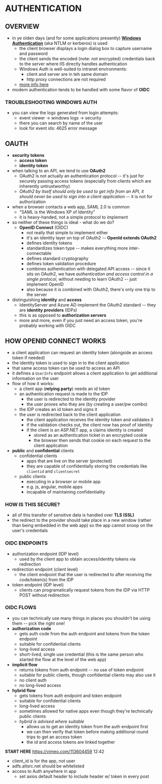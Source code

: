 # AUTHENTICATION

## OVERVIEW
* in ye olden days (and for some applications presently) [**Windows Authentication**](https://docs.microsoft.com/en-us/windows-server/security/windows-authentication/windows-authentication-overview) (aka NTLM or kerberos) is used
	- the client browser displays a login dialog box to capture username and password
	- the client sends the encoded (note: *not* encrypted) credentials back to the server where IIS directly handles authentication
	- Windows Auth is well-suited to intranet environments:
		* client and server are in teh same domain
		* http proxy connections are not required
	- [more info here](https://www.c-sharpcorner.com/UploadFile/84c85b/understanding-windows-authentication-in-detail/)
* modern authentication tends to be handled with some flavor of **OIDC**

### TROUBLESHOOTING WINDOWS AUTH
* you can view the logs generated from login attempts:
	- event viewer -> windows logs -> security
	- there you can search by name of the user
	- look for event ids: 4625 error message

## OAUTH
* **security tokens**
	- **access token**
	- **identity token**
* when talking to an API, we tend to use **OAuth2**
	- OAuth2 is not actually an authentication protocol -- it's just for securely passing access tokens (especially from clients which are inherently untrustworthy)
	- _OAuth2 by itself should only be used to get info from an API, it should never be used to sign into a client application_ -- it is not for authorization
* when a browser contacts a web app, SAML 2.0 is common
	- "SAML is the Windows XP of Identity"
	- it is heavy-handed, not a simple protocol to implement
* so neither of these things is ideal - what do we do?
	- **OpenID Connect** (OIDC)
		* not really that simple to implement either
		* it's an identity layer on top of OAuth2 -- **OpenId extends OAuth2**
		* defines identity tokens
		* standardizes token type -- makes everything more inter-connectable
		* defines standard cryptography
		* defines token validation procedure
		* combines authentication with delegated API access -- since it sits on OAuth2, we have *authentication and access control in a single protocol*, without needing to learn OAuth2 -- just implement OpenID
		* also because it is combined with OAuth2, there's only one trip to the server
* distinguishing **identity** and **access**
	- IdentityServer and Azure AD implement the OAuth2 standard -- they are **identity providers** (IDPs)
	- this is as opposed to **authorization servers**
	- more and more, even if you just need an access token, you're probably working with OIDC

## HOW OPENID CONNECT WORKS
* a client application can request an identity token (alongside an access token if needed)
* the identity token is used to sign in to the client application
* that same access token can be used to access an API
* it defines a `UserInfo` endpoint allows a client application to get additional information on the user
* flow of how it works:
	- a client app (**relying party**) needs an id token
	- an authentication request is made to the IDP
		* the user is redirected to the identity provider
		* the user proves who they are (by creating a user/pw combo)
	- the IDP creates an id token and signs it
	- the user is redirected back to the client application
		* the client application receives the identity token and validates it
		* if the validation checks out, the client now has proof of identity
		* if the client is an ASP.NET app, a claims identity is created
			- stored as an authentication ticket in an encrypted cookie
			- the browser then sends that cookie on each request to the client application
* **public** and **confidential** clients
	- confidential clients
		* apps that are live on the server (protected)
		* they are capable of confidentially storing the credentials like `clientid` and `clientsecret`
	- public clients
		* executing in a browser or mobile app
		* e.g. js, angular, mobile apps
		* incapable of maintaining confidentiality

### HOW IS THIS SECURE?
* all of this transfer of sensitive data is handled over **TLS (SSL)**
* the redirect to the provider should take place in a new window (rather than being embedded in the web app) so the app cannot snoop on the user's credentials


### OIDC ENDPOINTS
* authorization endpoint (IDP level)
	- used by the client app to obtain access/identity tokens via redirection
* redirection endpoint (client level)
	- the client endpoint that the user is redirected to after receiving the code/token(s) from the IDP
* token endpoint (IDP level)
	- clients can programatically request tokens from the IDP via HTTP POST without redirection

### OIDC FLOWS
* you can technically use many things in places you shouldn't be using them -- pick the right one!
* **authorization code**
	- gets auth code from the auth endpoint and tokens from the token endpoint
	- suitable for confidential clients
	- long-lived access
	- short-lived, single use credential (this is the same person who started the flow at the level of the web app)
* **implicit flow**
	- returns tokens from auth endpoint -- no use of token endpoint
	- suitable for public clients, though confidential clients may also use it
	- no client auth
	- no long-lived access
* **hybrid flow**
	- gets tokens from auth endpoint and token endpoint
	- suitable for confidential clients
	- long-lived access
	- sometimes allowed for native apps even though they're technically public clients
	- _hybrid is advised where suitable_
		* allows us to get an identity token from the auth endpoint first
		* we can then verify that token before making additional round trips to get an access token
		* the id and access tokens are linked together



**START HERE** https://vimeo.com/113604459 12:42


* client_id is for the app, not user
* adfs.altsrc.net should be whitelisted
* access to Auth anywhere in app
	- set axios default header to include header w/ token in every post
